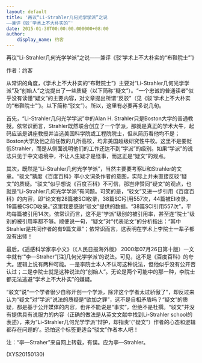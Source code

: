 ```yaml
---
layout: default
title: '再议“Li-Strahler几何光学学派”之说
——兼评《驳‘学术上不大朴实的“'
date: 2015-01-30T00:00:00.000000+08:00
author:
    display_name: 约客
---
```


再议“Li-Strahler几何光学学派”之说——兼评《驳‘学术上不大朴实的“布鞋院士”’》

作者：约客

从常识的角度，《学术上不大朴实的“布鞋院士”》主要对“Li-Strahler几何光学学派”及“创始人”之说提出了一些质疑（以下简称“疑文”）。“一个忠诚的普通读者”似乎没有读懂“疑文”的主要内容，对文章提出所谓“反驳”（见《驳‘学术上不大朴实的“布鞋院士”’》。以下简称“驳文”）。所以，这里有必要再多说几句。

首先，“Li-Strahler几何光学学派”中的Alan H. Strahler只是Boston大学的普通教授。依常识而言，Strahler既然联合创立了一个学派，那就是真正的学术大牛，起码应该是讲座教授并当选美国科学院或工程院院士，但从简历看他均不是；Boston大学及他之前任教的几所高校，均非美国超级研究性牛校。这里不是要贬低Strahler，而是从侧面说明他们的工作还达不到“学派”的级别。如果“学派”的说法只见于中文语境中，不让人生疑才是怪事，而这正是“疑文”的观点。

其次，既然是“Li-Strahler几何光学学派”，当然主要要考察Li和Strahler的文章。“驳文”猜度《百度百科》李小文词条作者的意图，实际上并未直接反驳“疑文”的质疑。“驳文”似乎想说《百度百科》不可信，那岂非赞同“疑文”的观点，也就是“Li-Strahler几何光学学派”有问题。可笑的是，“驳文”又进一步引用《百度百科》的内容，即“论文有28篇被SCI收录，38篇SCI引用557次，44篇被EI收录，19篇被CSCD收录。”这里我要感谢“驳文”提供的数据。“38篇SCI引用557次”，平均每篇被引用14次。依常识而言，这不是“学派”级别的被引用率，甚至连“院士”级别的被引用率都不够。顺便说一句，“疑文”对“代表论文”的分析指出：“其中Strahler是共同作者的有9篇文章”；依常识而言，这表明在学术上李院士一辈子都没有出师！

最后，《遥感科学家李小文》（《人民日报海外版》 2000年07月26日第十版）一文中就有‘“李—Straher”[注]几何光学学派’的说法。可见，这不是《百度百科》的夸大。逻辑上说有两种可能。一是李院士本人不认可这种说法，但他似乎没有公开否认过；二是李院士就是这种说法的“创始人”。无论是两个可能中的那一种，李院士都无法逃避“学术上不大朴实”的嫌疑。

“驳文”说“一个学者很少自称开创一个学派，除非这个学者太过骄傲了”，却反过来认为“疑文”对“学派”说法的质疑是“欲加之罪”，这不是自相矛盾吗？“疑文”的质疑，都是基于公开媒体的内容，也许不能说是“事实”，但绝不是杜撰。“驳文”并没有提供具有说服力的内容（正确的做法是从英文文献中找到Li-Strahler school的表述），来为“Li-Strahler几何光学学派”辩护，却指责‘（“疑文”）作者的心态和逻辑都存在问题的’。恐怕这个标签更适合“驳文”作者本人吧！

注：“李—Straher”来自网上转载，有误。应为李—Strahler。

(XYS20150130)

